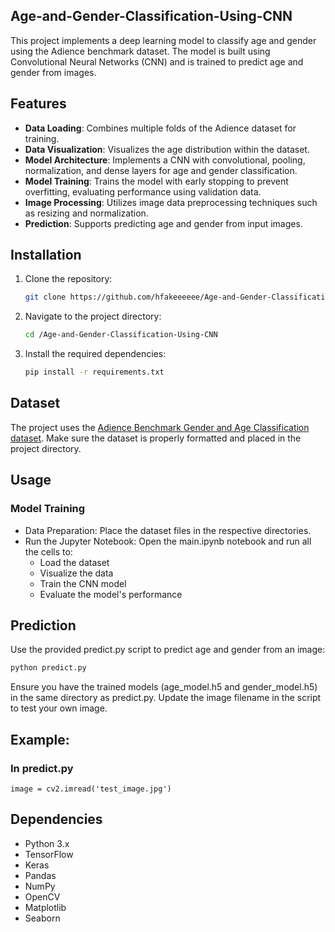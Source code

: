 ## Age-and-Gender-Classification-Using-CNN

This project implements a deep learning model to classify age and gender using the Adience benchmark dataset. The model is built using Convolutional Neural Networks (CNN) and is trained to predict age and gender from images.

## Features

- **Data Loading**: Combines multiple folds of the Adience dataset for training.
- **Data Visualization**: Visualizes the age distribution within the dataset.
- **Model Architecture**: Implements a CNN with convolutional, pooling, normalization, and dense layers for age and gender classification.
- **Model Training**: Trains the model with early stopping to prevent overfitting, evaluating performance using validation data.
- **Image Processing**: Utilizes image data preprocessing techniques such as resizing and normalization.
- **Prediction**: Supports predicting age and gender from input images.

## Installation

1. Clone the repository:
   ```bash
   git clone https://github.com/hfakeeeeee/Age-and-Gender-Classification-Using-CNN.git
   ```

2. Navigate to the project directory:
    ```bash
    cd /Age-and-Gender-Classification-Using-CNN
    ```

3. Install the required dependencies:
    ```bash
    pip install -r requirements.txt
    ```

## Dataset
The project uses the [Adience Benchmark Gender and Age Classification dataset](https://datasets.activeloop.ai/docs/ml/datasets/adience-dataset/). Make sure the dataset is properly formatted and placed in the project directory.

## Usage
### Model Training
- Data Preparation: Place the dataset files in the respective directories.
- Run the Jupyter Notebook: Open the main.ipynb notebook and run all the cells to:
    - Load the dataset
    - Visualize the data
    - Train the CNN model
    - Evaluate the model's performance
## Prediction
Use the provided predict.py script to predict age and gender from an image:
```bash
python predict.py
```
Ensure you have the trained models (age_model.h5 and gender_model.h5) in the same directory as predict.py. Update the image filename in the script to test your own image.

## Example:
### In predict.py
```console
image = cv2.imread('test_image.jpg')
```

## Dependencies
- Python 3.x
- TensorFlow
- Keras
- Pandas
- NumPy
- OpenCV
- Matplotlib
- Seaborn